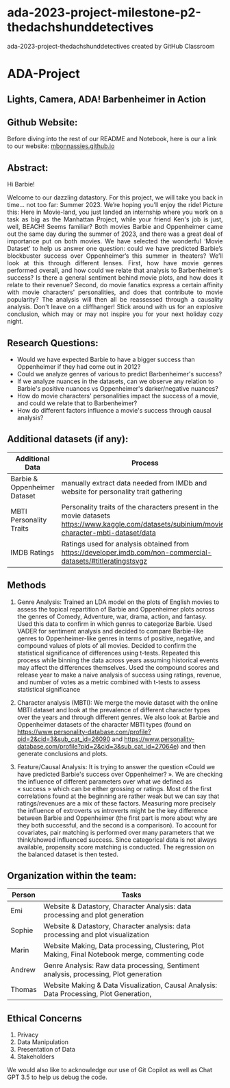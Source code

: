 # ada-2023-project-milestone-p2-thedachshunddetectives
ada-2023-project-thedachshunddetectives created by GitHub Classroom
# ADA-Project

## Lights, Camera, ADA! Barbenheimer in Action

## Github Website:
Before diving into the rest of our README and Notebook, here is our a link to our website: [mbonnassies.github.io ](https://mbonnassies.github.io/) 

## Abstract: 
Hi Barbie!
<p align="justify"> Welcome to our dazzling datastory. For this project, we will take you back in time... not too far: Summer 2023. We’re hoping you’ll enjoy the ride! Picture this: Here in Movie-land, you just landed an internship where you work on a task as big as the Manhattan Project, while your friend Ken's job is just, well, BEACH! Seems familiar? Both movies Barbie and Oppenheimer came out the same day during the summer of 2023, and there was a great deal of importance put on both movies. We have selected the wonderful ‘Movie Dataset’ to help us answer one question: could we have predicted Barbie’s blockbuster success over Oppenheimer’s this summer in theaters? We’ll look at this through different lenses. First, how have movie genres performed overall, and how could we relate that analysis to Barbenheimer’s success? Is there a general sentiment behind movie plots, and how does it relate to their revenue? Second, do movie fanatics express a certain affinity with movie characters' personalities, and does that contribute to movie popularity? The analysis will then all be reassessed through a causality analysis. Don't leave on a cliffhanger! Stick around with us for an explosive conclusion, which may or may not inspire you for your next holiday cozy night. </p>



## Research Questions: 
* Would we have expected Barbie to have a bigger success than Oppenheimer if they had come out in 2012?
* Could we analyze genres of various to predict Barbenheimer's success? 
* If we analyze nuances in the datasets, can we observe any relation to Barbie's positive nuances vs Oppenheimer's darker/negative nuances?
* How do movie characters' personalities impact the success of a movie, and could we relate that to Barbenheimer?
* How do different factors influence a movie's success through causal analysis?


## Additional datasets (if any): 

| Additional Data  | Process |
| ------------- | ------------- |
| Barbie & Oppenheimer Dataset  | manually extract data needed from IMDb and website for personality trait gathering|
| MBTI Personality Traits  | Personality traits of the characters present in the movie datasets https://www.kaggle.com/datasets/subinium/movie-character-mbti-dataset/data|
| IMDB Ratings | Ratings used for analysis obtained from https://developer.imdb.com/non-commercial-datasets/#titleratingstsvgz|

## Methods
1. Genre Analysis: Trained an LDA model on the plots of English movies to assess the topical repartition of Barbie and Oppenheimer plots across the genres of Comedy, Adventure, war, drama, action, and fantasy. Used this data to confirm in which genres to categorize Barbie. Used VADER for sentiment analysis and decided to compare Barbie-like genres to Oppenheimer-like genres in terms of positive, negative, and compound values of plots of all movies. Decided to confirm the statistical significance of differences using t-tests. Repeated this process while binning the data across years assuming historical events may affect the differences themselves. Used the compound scores and release year to make a naive analysis of success using ratings, revenue, and number of votes as a metric combined with t-tests to assess statistical significance

2. Character analysis (MBTI): We merge the movie dataset with the online MBTI dataset and look at the prevalence of different character types over the years and through different genres. We also look at Barbie and Oppenheimer datasets of the character MBTI types (found on https://www.personality-database.com/profile?pid=2&cid=3&sub_cat_id=26090 and https://www.personality-database.com/profile?pid=2&cid=3&sub_cat_id=27064e) and then generate conclusions and plots.
  
3. Feature/Causal Analysis: It is trying to answer the question «Could we have predicted Barbie's success over Oppenheimer? ». We are checking the influence of different parameters over what we defined as « success » which can be either grossing or ratings. Most of the first correlations found at the beginning are rather weak but we can say that ratings/revenues are a mix of these factors. Measuring more precisely the influence of extroverts vs introverts might be the key difference between Barbie and Oppenheimer (the first part is more about why are they both successful, and the second is a comparison). To account for covariates, pair matching is performed over many parameters that we think/showed influenced success. Since categorical data is not always available, propensity score matching is conducted. The regression on the balanced dataset is then tested.


## Organization within the team: 

| Person | Tasks |
| ------------- | ------------- |
| Emi  | Website & Datastory, Character Analysis: data processing and plot generation |
| Sophie | Website & Datastory, Character analysis: data processing and plot visualization |
| Marin|  Website Making, Data processing, Clustering, Plot Making, Final Notebook merge, commenting code |
| Andrew|  Genre Analysis: Raw data processing, Sentiment analysis, processing, Plot generation|
| Thomas|  Website Making & Data Visualization, Causal Analysis: Data Processing, Plot Generation,  |

## Ethical Concerns
1. Privacy
2. Data Manipulation
3. Presentation of Data
4. Stakeholders

We would also like to acknowledge our use of Git Copilot as well as Chat GPT 3.5 to help us debug the code.


